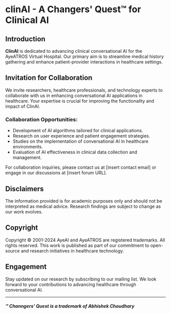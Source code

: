 # clinAI - A Changers' Quest™ for Clinical AI

## Introduction
**ClinAI** is dedicated to advancing clinical conversational AI for the AyeATROS Virtual Hospital. Our primary aim is to streamline medical history gathering and enhance patient-provider interactions in healthcare settings.

## Invitation for Collaboration
We invite researchers, healthcare professionals, and technology experts to collaborate with us in enhancing conversational AI applications in healthcare. Your expertise is crucial for improving the functionality and impact of ClinAI.

### Collaboration Opportunities:
- Development of AI algorithms tailored for clinical applications.
- Research on user experience and patient engagement strategies.
- Studies on the implementation of conversational AI in healthcare environments.
- Evaluation of AI effectiveness in clinical data collection and management.

For collaboration inquiries, please contact us at [insert contact email] or engage in our discussions at [insert forum URL].

## Disclaimers
The information provided is for academic purposes only and should not be interpreted as medical advice. Research findings are subject to change as our work evolves.

## Copyright
Copyright © 2001-2024 AyeAI and AyeATROS are registered trademarks. All rights reserved. This work is published as part of our commitment to open-source and research initiatives in healthcare technology.

## Engagement
Stay updated on our research by subscribing to our mailing list. We look forward to your contributions to advancing healthcare through conversational AI.

-------------
##### ™ Channgers' Quest is a trademark of Abhishek Choudhary

